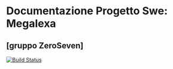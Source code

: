 # Documentazione Progetto Swe: Megalexa
## [gruppo ZeroSeven]
[![Build Status](https://travis-ci.org/mirkofranco/ProgettoSWEDocumentazione.svg?branch=develop)](https://travis-ci.org/mirkofranco/ProgettoSWEDocumentazione)

